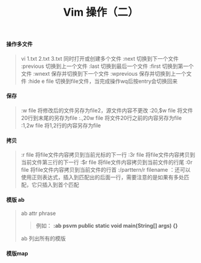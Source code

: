 ﻿---
title: Vim 操作（二）
categories: Vim
tags: vim
---

#### 操作多文件
> vi 1.txt  2.txt  3.txt 同时打开或创建多个文件
> :next 切换到下一个文件
> :previous 切换到上一个文件
> :last 切换到最后一个文件
> :first 切换到第一个文件
> :wnext 保存并切换到下一个文件
> :wprevious 保存并切换到上一个文件
> :hide e file 切换到file文件，当完成操作wq后按entry会切换回来

<!-- more -->

#### 保存
> :w file 将修改后的文件另存为file2，源文件内容不更改
> :20,$w file 将文件20行到末尾的另存为file
> :.,20w file 将文件20行之前的内容另存为file
> :1,2w file 将1,2行的内容另存为file

#### 拷贝
> :r file 将file文件内容拷贝到当前光标的下一行
> :3r file 将file文件内容拷贝到当前文件第三行的下一行
> :$r file 将file文件内容拷贝到当前文件的行尾
> :0r file 将file文件内容拷贝到当前文件的行首
> :/parttern/r filename ：还可以使用正则表达式，插入到匹配出的后面一行，需要注意的是如果有多处匹配，它只插入到首个匹配


#### 模版 ab
> ab  attr  phrase 
>> 例如： **:ab psvm public static void main(String[] args) {}** 
>
> ab 列出所有的模版

#### 模版map

